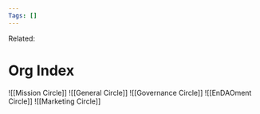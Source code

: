 ```yaml
---
Tags: []
---
```

Related: 
# Org Index

![[Mission Circle]]
![[General Circle]]
![[Governance Circle]]
![[EnDAOment Circle]]
![[Marketing Circle]]
